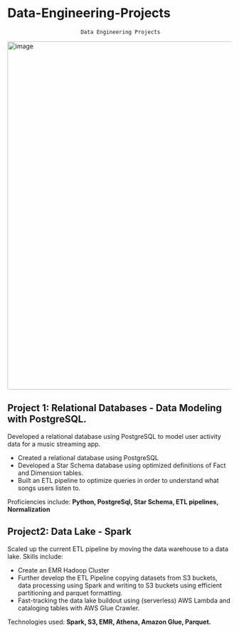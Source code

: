 # Data-Engineering-Projects

                           Data Engineering Projects

<img width="783" alt="image" src="https://user-images.githubusercontent.com/69694512/211547136-4672ad2e-89db-498d-a7ac-132ef8f5f0ba.png">



## Project 1: Relational Databases - Data Modeling with PostgreSQL.
Developed a relational database using PostgreSQL to model user activity data for a music streaming app. 

* Created a relational database using PostgreSQL
* Developed a Star Schema database using optimized definitions of Fact and Dimension tables. 
* Built an ETL pipeline to optimize queries in order to understand what songs users listen to.

Proficiencies include: **Python, PostgreSql, Star Schema, ETL pipelines, Normalization**

## Project2: Data Lake - Spark
Scaled up the current ETL pipeline by moving the data warehouse to a data lake. Skills include:

* Create an EMR Hadoop Cluster
* Further develop the ETL Pipeline copying datasets from S3 buckets, data processing using Spark and writing to S3 buckets using efficient partitioning and parquet formatting.
* Fast-tracking the data lake buildout using (serverless) AWS Lambda and cataloging tables with AWS Glue Crawler.

Technologies used: **Spark, S3, EMR, Athena, Amazon Glue, Parquet.**
